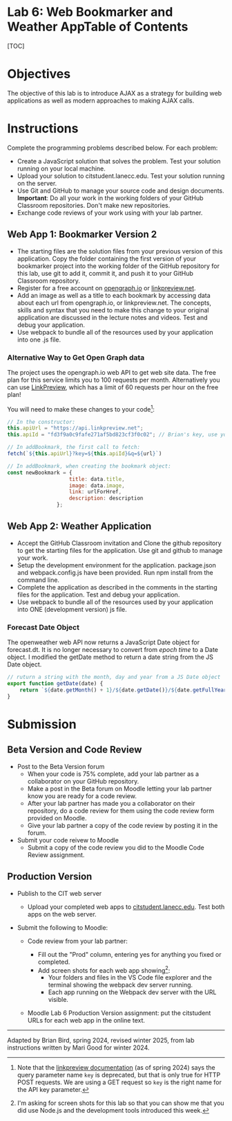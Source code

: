 <h1>Lab 6: Web Bookmarker and Weather App</h13




<h2>Table of Contents</h2>

[TOC]

# Objectives

The objective of this lab is to introduce AJAX as a strategy for building web applications as well as modern approaches to making AJAX calls.

# Instructions

Complete the programming problems described below. For each problem:

- Create a JavaScript solution that solves the problem. Test your solution running on your local machine.
- Upload your solution to citstudent.lanecc.edu. Test your solution running on the server.
- Use Git and GitHub to manage your source code and design documents. 
  **Important**: Do all your work in the working folders of your GitHub Classroom repositories. Don't make new repositories.
- Exchange code reviews of your work using with your lab partner.

## Web App 1: Bookmarker Version 2

- The starting files are the solution files from your previous version of this application. Copy the folder containing the first version of your bookmarker project into the working folder of the GitHub repository for this lab, use git to add it, commit it, and push it to your GitHub Classroom repository.
- Register for a free account on [opengraph.io](https://www.opengraph.io) or [linkpreview.net](http://www.linkpreview.net/).
- Add an image as well as a title to each bookmark by accessing data about each url from opengraph.io, or linkpreview.net. The concepts, skills and syntax that you need to make this change to your original application are discussed in the lecture notes and videos. Test and debug your application.
- Use webpack to bundle all of the resources used by your application into one .js file.

### Alternative Way to Get Open Graph data

The project uses the opengraph.io web API to get web site data. The free plan for this service limits you to 100 requests per month. Alternatively you can use [LinkPreview](https://www.linkpreview.net/), which has a limit of 60 requests per hour on the free plan!

You will need to make these changes to your code[^1]:

```javascript
// In the constructor:
this.apiUrl = "https://api.linkpreview.net";
this.apiId = "fd3f9a0c9fafe271af5bd823cf3f0c02"; // Brian's key, use your own key

// In addBookmark, the first call to fetch:
fetch(`${this.apiUrl}?key=${this.apiId}&q=${url}`)

// In addBookmark, when creating the bookmark object:
const newBookmark = {
                    title: data.title,
                    image: data.image,
                    link: urlForHref,
                    description: description
                };
```



## Web App 2: Weather Application

- Accept the GitHub Classroom invitation and Clone the github repository to get the starting files for the application. Use git and github to manage your work.
- Setup the development environment for the application. package.json and webpack.config.js have been provided. Run npm install from the  command line.
- Complete the application as described in the comments in the  starting files for the application. Test and debug your application.
- Use webpack to bundle all of the resources used by your application into ONE (development version) js file.

### Forecast Date Object

The openweather web API now returns a JavaScript Date object for forecast.dt. It is no longer necessary to convert from *epoch time* to a Date object. I modified the getDate method to return a date string from the JS Date object.

```javascript
// ruturn a string with the month, day and year from a JS Date object
export function getDate(date) {
    return `${date.getMonth() + 1}/${date.getDate()}/${date.getFullYear()}`;
}

```



# Submission

## Beta Version and Code Review

- Post to the Beta Version forum
  - When your code is 75% complete, add your lab partner as a collaborator on your GitHub repository.
  - Make a post in the Beta forum on Moodle letting your lab partner know you are ready for a code review.
  - After your lab partner has made you a collaborator on their repository, do a code review for them using the code review form provided on Moodle.
  - Give your lab partner a copy of the code review by posting it in the forum.
- Submit your code reivew to Moodle
  - Submit a copy of the code review you did to the Moodle Code Review assignment.

## Production Version

- Publish to the CIT web server  
  - Upload your completed web apps to [citstudent.lanecc.edu](http://citstudent.lanecc.edu).  Test both apps on the web server.  

- Submit the following to Moodle:

  - Code review from your lab partner: 
    - Fill out the "Prod" column, entering yes for anything you fixed or completed.
    - Add screen shots for each web app showing[^2]:
      - Your folders and files in the VS Code file explorer and the terminal showing the webpack dev server running.
      - Each app running on the Webpack dev server with the URL visible. 


  - Moodle Lab 6 Production Version assignment:  put the citstudent URLs for each web app in the online text.



[^1]: Note that the [linkpreview documentation](https://docs.linkpreview.net/#query-parameters) (as of spring 2024) says the query parameter name `key` is deprecated, but that is only true for HTTP POST requests. We are using a GET request so `key` is the right name for the API key parameter.
[^2]: I'm asking for screen shots for this lab so that you can show me that you did use Node.js and the development tools introduced this week.

---

Adapted by Brian Bird, spring 2024, revised winter 2025, from lab instructions written by Mari Good for winter 2024.